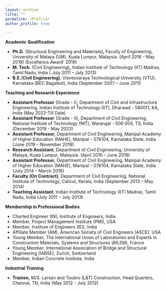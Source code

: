 ```yaml
---
layout: archive
title: ""
permalink: /Profile/
author_profile: true

---
```


**Academic Qualification** 

- **Ph.D.** (Structural Engineering and Materials)**,** Faculty of Engineering, University of Malaya (UM), Kuala Lumpur, Malaysia. (April 2016 – May 2019) (Excellence Award' 2019)
- **M. Tech.** (Civil Engineering)**,** Indian Institute of Technology (IIT) Madras, Tamil Nadu, India ( July 2011 – July 2013) 
- **B.E.**(**Civil Engineering)**, Visvesvaraya Technological University (VTU), Karnataka (BEC Bagalkot), India (September 2007 – June 2011)

 

 **Teaching and Research Experience**

- **Assistant Professor** (Grade - I)**,** Department of Civil and Infrastructure Engineering, Indian Institute of Technology (IIT), Dharwad - 580011, KA, India (May 2023-Till Date)
- **Assistant Professor** (Grade - II)**,** Department of Civil Engineering, National Institute of Technology (NIT), Warangal - 506 004, TS, India (December 2019 - May 2023)
- **Assistant Professor,** Department of Civil Engineering, Manipal Academy of Higher Education  (MAHE), Manipal – 576104, Karnataka State, India (June 2019 – November  2019).
- **Research Assistant**, Department of Civil Engineering, University of Malaya, Kuala Lumpur, Malaysia. (April 2016 – June 2019)
- **Assistant Professor,** Department of Civil Engineering, Manipal Academy of Higher Education  (MAHE), Manipal – 576104, Karnataka State, India (July 2014 – March  2016)
- **Faculty (On Contract)**, Department of Civil Engineering, National Institute of Technology, Calicut, Kerala, India (September 2013 – May 2014)
- **Teaching Assistant**, Indian Institute of Technology (IIT) Madras, Tamil Nadu, India (July 2011 – July 2013)

 

 **Membership in Professional Bodies**

-  Charted Engineer (IN), Institute of Engineers, India 
-  Member, Project Management Institute (PMI), USA 
- Member, Institute of Engineers (IEI), India 
-  Affiliate Member (AM), American Society of Civil Engineers (ASCE), USA
-  Young Member, The International Union of Laboratories and Experts in Construction Materials, Systems and Structures (*RILEM*), France
- Young Member, International Association of Bridge and Structural Engineering (IABSE), Zurich, Switzerland
- Member, Indian Concrete Institute, India 

   

**Industrial Training**

-  **Trainee,** M/S. Larsen and Toubro (L&T) Construction, Head Quarters, Chennai, TN, India (May 2012 - July 2012)

